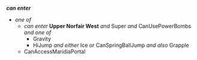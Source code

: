 ﻿***can enter***

- *one of*
  - *can enter* **Upper Norfair West** *and* Super *and* CanUsePowerBombs *and one of*
    - Gravity
    - HiJump *and either* Ice *or* CanSpringBallJump *and also* Grapple
  - CanAccessMaridiaPortal

